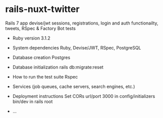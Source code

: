 # rails-nuxt-twitter

Rails 7 app devise/jwt sessions, registrations, login and auth functionailty, tweets, RSpec & Factory Bot tests

* Ruby version
3.1.2

* System dependencies
Ruby, Devise/JWT, RSpec, PostgreSQL

* Database creation
Postgres 

* Database initialization
rails db:migrate:reset

* How to run the test suite
Rspec

* Services (job queues, cache servers, search engines, etc.)

* Deployment instructions
Set CORs url/port 3000 in config/initializers  bin/dev in rails root
* ...
